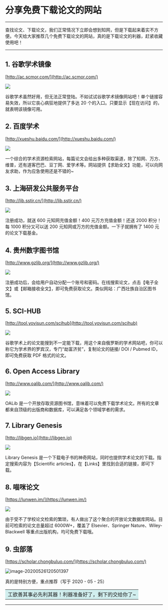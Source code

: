# 分享免费下载论文的网站

---

查找论文、下载论文，我们正常情况下立即会想到知网，但是下载起来着实不方便。今天给大家推荐几个免费下载论文的网站，真的是下载论文的利器，赶紧收藏使用吧！

---

## 1. 谷歌学术镜像

[http://ac.scmor.com/](http://ac.scmor.com/)

![](https://wugenqiang.github.io/PictureBed/pictures/20190525171213.jpg)

谷歌学术虽然好用，但无法正常登陆。不如试试谷歌学术镜像网站吧！单个链接容易失效，所以它丧心病狂地提供了多达 20 个的入口。只要显示【现在访问】的，就表明该镜像可用。

## 2. 百度学术

[http://xueshu.baidu.com/](http://xueshu.baidu.com/)

![](https://wugenqiang.github.io/PictureBed/pictures/20190525172232.jpg)

一个综合的学术资源检索网站，每篇论文会给出多种获取渠道，除了知网、万方、维普，还有道客巴巴、豆丁网、爱学术等。网站提供【求助全文】功能，可以向网友求助，作为应急使用还是不错的~

## 3. 上海研发公共服务平台

[http://lib.sstir.cn/](http://lib.sstir.cn/)

![](https://wugenqiang.github.io/PictureBed/pictures/20190525172642.jpg)

注册成功，就送 600 元知网充值金额！400 元万方充值金额！还送 2000 积分！ 每 1000 积分又可以送 200 元知网或万方的充值金额。一下子就拥有了 1400 元的论文下载基金。

## 4. 贵州数字图书馆

[http://www.gzlib.org/](http://www.gzlib.org/)

![](https://wugenqiang.github.io/PictureBed/pictures/20190525172842.jpg)

注册成功后，会给用户自动分配一个账号和密码。在线搜索论文，点击【电子全文】或【邮箱接收全文】，即可免费获取论文。类似网站：广西壮族自治区图书馆。

## 5. SCI-HUB

[http://tool.yovisun.com/scihub](http://tool.yovisun.com/scihub)

![](https://wugenqiang.github.io/PictureBed/pictures/20190525173123.jpg)

谷歌学术上的论文能搜到不一定能下载，用这个来自俄罗斯的学术网站吧，你可以称它为学术界的罗宾汉，专门“劫富济贫”，复制论文的链接/ DOI / Pubmed ID，即可免费获取 PDF 格式的论文。

## 6. Open Access Library

[http://www.oalib.com/](http://www.oalib.com/)

![](https://wugenqiang.github.io/PictureBed/pictures/20190525173316.jpg)

OALib 是一个开放存取资源图书馆，意味着可以免费下载学术论文。所有的文章都来自顶级的出版商和数据库，可以满足各个领域学者的需求。

## 7. Library Genesis

[http://libgen.io](http://libgen.io)

![](https://wugenqiang.github.io/PictureBed/pictures/20190525173427.jpg)

Library Genesis 是一个下载电子书的神奇网站，同时也提供学术论文的下载。指定搜索内容为【Scientific articles】，在【Links】里找到合适的链接，即可下载。

## 8. 喵咪论文

[https://lunwen.im/](https://lunwen.im/)

![](https://wugenqiang.github.io/PictureBed/pictures/20190525173554.jpg)

由于受不了学校论文检索的繁琐，有人做出了这个聚合的开放论文数据库网站。目前可检索的论文总量超过 6000W+，覆盖了 Elsevier、Springer Nature、Wiley-Blackwell 等重点出版机构，均可免费下载哦。

## 9. 虫部落

[https://scholar.chongbuluo.com/](https://scholar.chongbuluo.com/)

![image-20200526120501397](https://gitee.com/wugenqiang/PictureBed/raw/master/NoteBook/20200526120525.png)

真的是特别方便，重点推荐（写于 2020 - 05 - 25）

<table><tr><td bgcolor=#D1EEEE>工欲善其事必先利其器！利器准备好了，剩下的交给你了~</td></tr></table>

-----